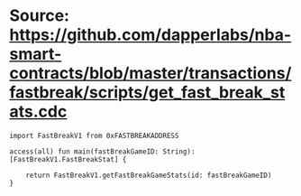 # Source: https://github.com/dapperlabs/nba-smart-contracts/blob/master/transactions/fastbreak/scripts/get_fast_break_stats.cdc

```
import FastBreakV1 from 0xFASTBREAKADDRESS

access(all) fun main(fastBreakGameID: String): [FastBreakV1.FastBreakStat] {

    return FastBreakV1.getFastBreakGameStats(id: fastBreakGameID)
}
```